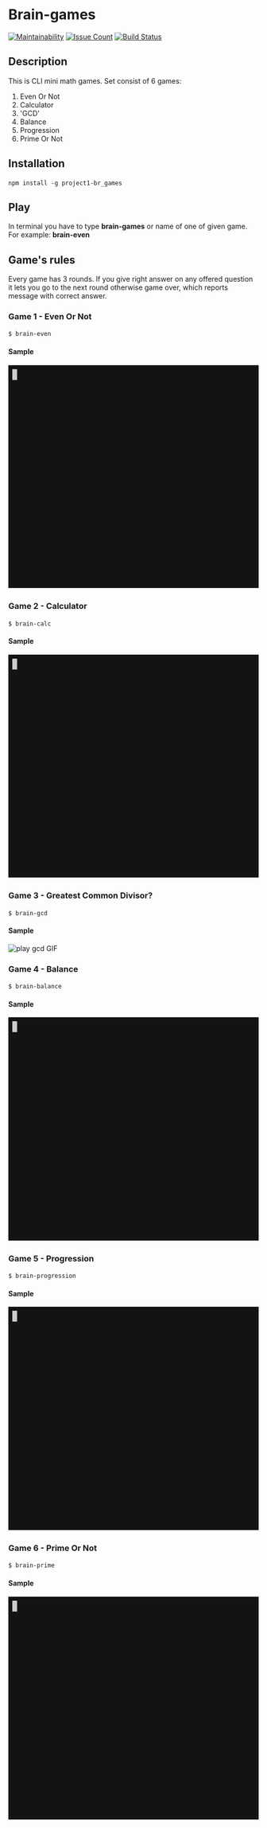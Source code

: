 # Brain-games

[![Maintainability](https://api.codeclimate.com/v1/badges/a05219d2473128330ad1/maintainability)](https://codeclimate.com/github/FineFreddy/project-lvl1-s308/maintainability)
[![Issue Count](https://codeclimate.com/github/FineFreddy/project-lvl1-s308/badges/issue_count.svg)](https://codeclimate.com/github/FineFreddy/project-lvl1-s308)
[![Build Status](https://travis-ci.org/FineFreddy/project-lvl1-s308.svg?branch=master)](https://travis-ci.org/FineFreddy/project-lvl1-s308)


## Description

This is CLI mini math games. Set consist of  6 games:

1. Even Or Not
2. Calculator
3. 'GCD'
4. Balance
5. Progression
6. Prime Or Not


## Installation
```
npm install -g project1-br_games
```

## Play
In terminal you have to type **brain-games** or name of one of given game. For example:
 **brain-even**

## Game's rules
Every game has 3 rounds. If you give right answer on any offered question it lets you go to the next round otherwise game over, which reports message with correct answer.

### Game 1 - Even Or Not
```
$ brain-even
```
#### Sample

![Play even GIF](gifs/even.gif)

### Game 2 - Calculator
```
$ brain-calc
```
#### Sample

![Play calc GIF](gifs/calc.gif)

### Game 3 - Greatest Common Divisor?
```
$ brain-gcd
```
#### Sample

![play gcd GIF](gcd/even.gif)

### Game 4 - Balance
```
$ brain-balance
```
#### Sample

![play balance GIF](gifs/balance.gif)

### Game 5 - Progression
```
$ brain-progression
```
#### Sample

![play progression GIF](gifs/progression.gif)

### Game 6 - Prime Or Not
```
$ brain-prime
```
#### Sample

![play prime GIF](gifs/prime.gif)


